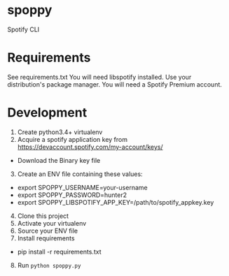 # spoppy
Spotify CLI

# Requirements

See requirements.txt
You will need libspotify installed. Use your distribution's package manager.
You will need a Spotify Premium account.

# Development

1. Create python3.4+ virtualenv
2. Acquire a spotify application key from https://devaccount.spotify.com/my-account/keys/
  * Download the Binary key file
3. Create an ENV file containing these values:
  * export SPOPPY_USERNAME=your-username
  * export SPOPPY_PASSWORD=hunter2
  * export SPOPPY_LIBSPOTIFY_APP_KEY=/path/to/spotify_appkey.key
4. Clone this project
5. Activate your virtualenv
6. Source your ENV file
7. Install requirements
  * pip install -r requirements.txt
8. Run `python spoppy.py`
